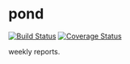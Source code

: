 pond
====

[![Build Status](https://travis-ci.org/amekh/pond.svg?branch=master)](http://travis-ci.org/amekh/pond)
[![Coverage Status](https://img.shields.io/coveralls/amekh/pond.svg)](https://coveralls.io/r/amekh/pond)

weekly reports.
